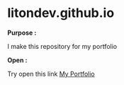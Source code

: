 <h1>litondev.github.io</h1>

<b> Purpose : </b>
  <p>
    I make this repository for my portfolio
  </p>
 
<b> Open : </b>
 <p>
  Try open this link <a href="https://litondev.github.io">My Portfolio</a>
 </p>
